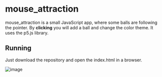 # mouse_attraction

mouse_attraction is a small JavaScript app, where some balls are following the pointer.
By **clicking** you will add a ball and change the color theme.
It uses the p5.js library.

## Running

Just download the repository and open the index.html in a browser.


![image](https://github.com/user-attachments/assets/aef58c99-41ff-485c-a15c-60f0cc17cd4e)
